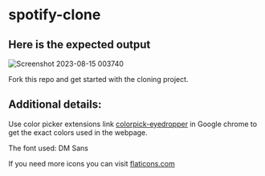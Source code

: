 # spotify-clone
## Here is the expected output

![Screenshot 2023-08-15 003740](https://github.com/Anam-Ashraf7/spotify-clone/assets/139621294/14318446-2186-468f-abb9-aab6cb87d4f3)


Fork this repo and get started with the cloning project.

## Additional details:
Use color picker extensions link [colorpick-eyedropper](https://chrome.google.com/webstore/detail/colorpick-eyedropper/) in Google chrome to get the exact colors used in the webpage.

The font used: DM Sans


If you need more icons you can visit [flaticons.com](https://www.flaticon.com/)
